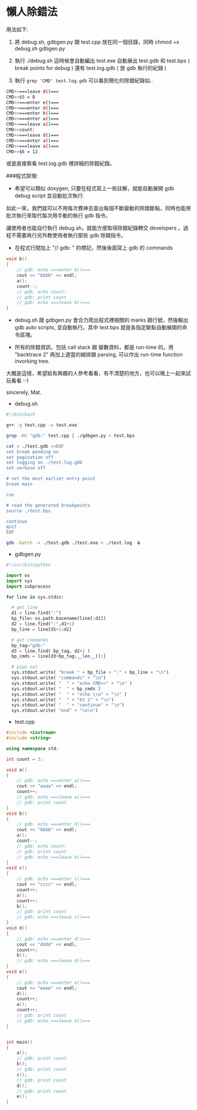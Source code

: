 # 懶人除錯法


用法如下:
1. 將 debug.sh, gdbgen.py 跟 test.cpp 放在同一個目錄，同時 chmod +x debug.sh gdbgen.py

2. 執行 ./debug.sh
  這時候會自動編出 test.exe
  自動展出 test.gdb 和 test.bps ( break points for debug )
  還有 test.log.gdb ( 放 gdb 執行的紀錄 )

3. 執行 `grep 'CMD' test.log.gdb` 可以看到簡化的除錯紀錄如..

```sh
CMD>>===leave d()===
CMD>>$5 = 8
CMD>>===enter e()===
CMD>>===enter d()===
CMD>>===enter b()===
CMD>>===enter a()===
CMD>>===leave a()===
CMD>>count:
CMD>>===leave d()===
CMD>>===enter a()===
CMD>>===leave a()===
CMD>>$6 = 12
```

或是直接察看 test.log.gdb 裡詳細的除錯紀錄。

###程式原理:

- 希望可以類似 doxygen, 只要在程式寫上一些註解，就能自動展開 gdb debug script 並自動批次執行. 

如此一來，我們就可以不用每次費神去查出每個不斷變動的除錯斷點，同時也能用批次執行來取代每次用手動的執行 gdb 指令。

讓使用者也能自行執行 debug.sh，就能方便取得除錯紀錄轉交 developers 。過程不需要再行另外教使用者執行那些  gdb 除錯指令。

- 在程式行間加上 "// gdb: " 的標記，然後後面寫上 gdb 的 commands

```c
void b()
{
    // gdb: echo ===enter b()===
    cout << "bbbb" << endl;
    a();
    count--;
    // gdb: echo count:
    // gdb: print count
    // gdb: echo ===leave b()===
}
```

-  debug.sh 跟 gdbgen.py 會合力爬出程式裡相關的 marks 跟行號，然後輸出 gdb auto scripts, 並自動執行。其中 test.bps 就是各指定斷點自動展開的命令區塊。

-  所有的除錯資訊，包括 call stack 跟 變數資料，都是 run-time 的。用 "backtrace 2" 再加上適當的縮排跟 parsing, 可以作出 run-time function invorking tree.

大概是這樣，希望給有興趣的人參考看看，有不清楚的地方，也可以晚上一起來試玩看看 :-)

sincerely, Mat.


- debug.sh

```sh
#!/bin/bash

g++ -g test.cpp -o test.exe

grep -Hn "gdb:" test.cpp | ./gdbgen.py > test.bps

cat > ./test.gdb <<EOF
set break pending on
set pagination off
set logging on ./test.log.gdb
set verbose off

# set the most earlier entry point
break main 

run 

# read the generated breakpoints
source ./test.bps 

continue
quit
EOF

gdb -batch -x ./test.gdb ./test.exe > ./test.log  &

```

- gdbgen.py

```py
#!/usr/bin/python                                                                                 

import os
import sys
import subprocess

for line in sys.stdin:

  # get line
  d1 = line.find(":")
  bp_file= os.path.basename(line[:d1])
  d2 = line.find(":",d1+1)
  bp_line = line[d1+1:d2]

  # get commands
  bp_tag="gdb:"
  d3 = line.find( bp_tag, d2+1 )
  bp_cmds = line[d3+bp_tag.__len__():]

  # pipe out
  sys.stdout.write( "break " + bp_file + ":" + bp_line + "\n")
  sys.stdout.write( "commands" + "\n")
  sys.stdout.write( "  " + "echo CMD>>" + "\n" )
  sys.stdout.write( "  " + bp_cmds )
  sys.stdout.write( "  " + "echo \\n" + "\n" )
  sys.stdout.write( "  " + "bt 2" + "\n")
  sys.stdout.write( "  " + "continue" + "\n")
  sys.stdout.write( "end" + "\n\n")
```

- test.cpp

```cpp
#include <iostream>
#include <string>

using namespace std;

int count = 3;

void a()
{
    // gdb: echo ===enter a()===
    cout << "aaaa" << endl;
    count++;
    // gdb: echo ===leave a()===
    // gdb: print count
}
void b()
{
    // gdb: echo ===enter b()===
    cout << "bbbb" << endl;
    a();
    count--;
    // gdb: echo count:
    // gdb: print count
    // gdb: echo ===leave b()===
}
void c()
{
    // gdb: echo ===enter c()===
    cout << "cccc" << endl;
    count++;
    a();
    count++;
    b();
    // gdb: print count
    // gdb: echo ===leave c()===
}
void d()
{
    // gdb: echo ===enter d()===
    cout << "dddd" << endl;
    count++;
    b();
    // gdb: echo ===leave d()===
}
void e()
{
    // gdb: echo ===enter e()===
    cout << "eeee" << endl;
    d();
    count++;
    a();
    count++;
    // gdb: print count
    // gdb: echo ===leave e()===
}


int main()
{
    a();
    // gdb: print count
    b();
    // gdb: print count
    c();
    // gdb: print count
    d();
    // gdb: print count
    e();
}
```
